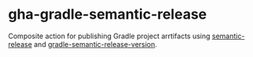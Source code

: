 # gha-gradle-semantic-release

Composite action for publishing Gradle project arrtifacts using [semantic-release](https://github.com/semantic-release/semantic-release) and [gradle-semantic-release-version](https://github.com/wetransform-os/gradle-semantic-release-version).
